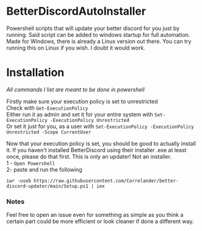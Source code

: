 # BetterDiscordAutoInstaller
Powershell scripts that will update your better discord for you just by running. Said script can be added to windows startup for full automation.
Made for Windows, there is already a Linux version out there. You can try running this on Linux if you wish. I doubt it would work.

# Installation
_All commands I list are meant to be done in powershell_  
  
Firstly make sure your execution policy is set to unrestricted  
Check with `Get-ExecutionPolicy`  
Either run it as admin and set it for your entire system with `Set-ExecutionPolicy -ExecutionPolicy Unrestricted`  
Or set it just for you, as a user with `Set-ExecutionPolicy -ExecutionPolicy Unrestricted -Scope CurrentUser`  

Now that your execution policy is set, you should be good to actually install it. If you haven't installed BetterDiscord using their installer .exe at least once, please do that first. This is only an updater! Not an installer.  
1 - `Open Powershell`  
2- paste and run the following 
```
iwr -useb https://raw.githubusercontent.com/Correlander/better-discord-updater/main/Setup.ps1 | iex
```  
  
### Notes  
Feel free to open an issue even for something as simple as you think a certain part could be more efficient or look cleaner if done a different way.
